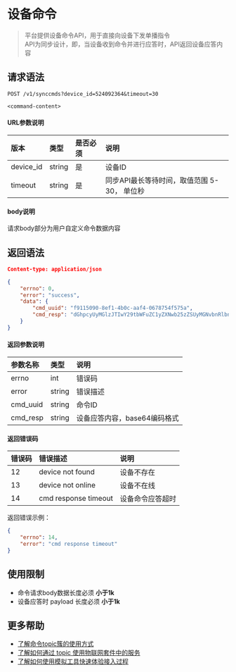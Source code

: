 # 设备命令

> 平台提供设备命令API，用于直接向设备下发单播指令  
> API为同步设计，即，当设备收到命令并进行应答时，API返回设备应答内容

## 请求语法
```
POST /v1/synccmds?device_id=524092364&timeout=30

<command-content>
```

#### URL参数说明
| 版本 | 类型 | 是否必须 | 说明|
|:- | :- | :- | :- |
|device_id | string |  是 | 设备ID |
|timeout | string |  是 | 同步API最长等待时间，取值范围 5-30， 单位秒 |


#### body说明

请求body部分为用户自定义命令数据内容


## 返回语法
```json
Content-type: application/json

{
    "errno": 0,
    "error": "success",
    "data": {
        "cmd_uuid": "f9115090-8ef1-4b0c-aaf4-0678754f575a",
        "cmd_resp": "dGhpcyUyMGlzJTIwY29tbWFuZC1yZXNwb25zZSUyMGNvbnRlbnQ="
    }
}
```

#### 返回参数说明
|参数名称 | 类型 | 说明|
|:- | :- | :- |
|errno | int | 错误码|
|error | string | 错误描述|
|cmd_uuid | string | 命令ID|
|cmd_resp | string | 设备应答内容，base64编码格式 |

#### 返回错误码

|错误码 | 错误描述 | 说明|
|:- | :- | :- |
|12 | device not found | 设备不存在|
|13 | device not online | 设备不在线|
|14 | cmd response timeout | 设备命令应答超时|

返回错误示例：
```json
{
    "errno": 14,
    "error": "cmd response timeout"
}
```
## 使用限制

- 命令请求body数据长度必须 **小于1k**
- 设备应答时 payload 长度必须 **小于1k**

## 更多帮助

- [了解命令topic簇的使用方式](//book/device-develop/topics/cmd-topics.md)
- [了解如何通过 topic 使用物联网套件中的服务](//book/device-develop/topics/introduce.md)
- [了解如何使用模拟工具快速体验接入过程](//book/example/cmd.md)
